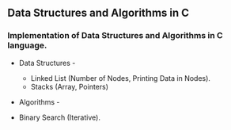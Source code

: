 ## Data Structures and Algorithms in C

### Implementation of Data Structures and Algorithms in C language.

* Data Structures -
  * Linked List (Number of Nodes, Printing Data in Nodes).
  * Stacks (Array, Pointers)
  
  
* Algorithms -
 * Binary Search (Iterative).
